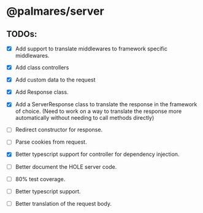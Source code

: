 # @palmares/server


## TODOs:
 - [X] Add support to translate middlewares to framework specific middlewares.
 - [X] Add class controllers
 - [X] Add custom data to the request
 - [X] Add Response class.
 - [X] Add a ServerResponse class to translate the response in the framework of choice. (Need to work on a way to translate the response more automatically without needing to call methods directly)
 - [ ] Redirect constructor for response.
 - [ ] Parse cookies from request.
 - [X] Better typescript support for controller for dependency injection.
 - [ ] Better document the HOLE server code.

 - [ ] 80% test coverage.
 - [ ] Better typescript support.
 - [ ] Better translation of the request body.

